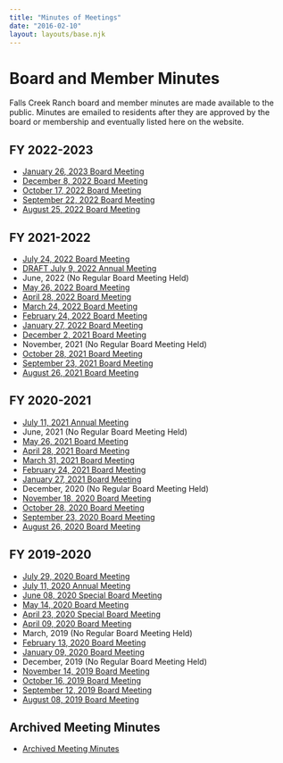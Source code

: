 ```yaml
---
title: "Minutes of Meetings"
date: "2016-02-10"
layout: layouts/base.njk
---
```


# Board and Member Minutes

Falls Creek Ranch board and member minutes are made available to the public. Minutes are emailed to residents after they are approved by the board or membership and eventually listed here on the website.

## FY 2022-2023

- [January 26, 2023 Board Meeting](/uploads/2023/02/January-26-2023-Board-Minutes.pdf)
- [December 8, 2022 Board Meeting](/uploads/2023/02/December-8-2022-Board-Minutes.pdf)
- [October 17, 2022 Board Meeting](/uploads/2022/12/October-27-2022-Board-Minutes.pdf)
- [September 22, 2022 Board Meeting](/uploads/2022/11/September-22-2022-Board-Minutes.pdf)
- [August 25, 2022 Board Meeting](/uploads/2022/09/August-25-2022-Board-Minutes.pdf)

## FY 2021-2022

- [July 24, 2022 Board Meeting](/uploads/2022/09/July-24-2022-Board-Transition-Mtg-Minutes.pdf)
- [DRAFT July 9, 2022 Annual Meeting](/uploads/2022/07/2022-DRAFT-FCR-Annual-Meeting-Minutes.pdf)
- June, 2022 (No Regular Board Meeting Held)
- [May 26, 2022 Board Meeting](/uploads/2022/07/May-26-2022-Board-Minutes.pdf)
- [April 28, 2022 Board Meeting](/uploads/2022/05/April-28-2022-Board-Minutes.pdf)
- [March 24, 2022 Board Meeting](/uploads/2022/05/March-24-2022-Board-Minutes.pdf)
- [February 24, 2022 Board Meeting](/uploads/2022/03/February-24-2022-Board-Minutes.pdf)
- [January 27, 2022 Board Meeting](/uploads/2022/03/January-27-2022-Board-Minutes.pdf)
- [December 2, 2021 Board Meeting](/uploads/2022/01/December-2-2021-Board-Minutes.pdf)
- November, 2021 (No Regular Board Meeting Held)
- [October 28, 2021 Board Meeting](/uploads/2022/01/October-28-2021-Board-Minutes.pdf)
- [September 23, 2021 Board Meeting](/uploads/2021/11/FCR-Board-Minutes-September-23-2021.pdf)
- [August 26, 2021 Board Meeting](/uploads/2021/11/FCR-Board-Minutes-August-26-2021-V3.pdf)

## FY 2020-2021

- [July 11, 2021 Annual Meeting](/uploads/2022/07/2021-FCR-Annual-Meeting-Minutes.pdf)
- June, 2021 (No Regular Board Meeting Held)
- [May 26, 2021 Board Meeting](/uploads/2021/11/FCR-Board-Minutes-May-26-2021.pdf)
- [April 28, 2021 Board Meeting](/uploads/2022/01/FCR-Board-Minutes-April-28-2021.pdf)
- [March 31, 2021 Board Meeting](/uploads/2022/01/FCR-March-2021-Minutes-V-2-1.pdf)
- [February 24, 2021 Board Meeting](/uploads/2022/01/FCR-Board-Minutes-2-24-21.pdf)
- [January 27, 2021 Board Meeting](/uploads/2016/02/January-27-2021-Board-Meeting.pdf)
- December, 2020 (No Regular Board Meeting Held)
- [November 18, 2020 Board Meeting](/uploads/2022/01/FCR-Board-Minutes-11-18-20.pdf)
- [October 28, 2020 Board Meeting](/uploads/2022/01/FCR-Board-Approved-Minutes-10-28-20.pdf)
- [September 23, 2020 Board Meeting](/uploads/2016/02/FCR-Board-Minutes-9-23-20.pdf)
- [August 26, 2020 Board Meeting](/uploads/2016/02/FCR-Board-Minutes-8.26.20.pdf)

## FY 2019-2020

- [July 29, 2020 Board Meeting](/uploads/2016/02/FCR-07.29.20-BOD-meeting-minutes.pdf)
- [July 11, 2020 Annual Meeting](/uploads/2021/08/FCR-07.11.20-annual-meeting-minutes.pdf)
- [June 08, 2020 Special Board Meeting](/uploads/2016/02/FCR-06.08.20-Special-BOD-meeting-minutes.pdf)
- [May 14, 2020 Board Meeting](/uploads/2016/02/FCR-05.14.20-BOD-meeting-minutes-.pdf)
- [April 23, 2020 Special Board Meeting](/uploads/2016/02/FCR-04.23.20-BOD-meeting-minutes.pdf)
- [April 09, 2020 Board Meeting](/uploads/2016/02/FCR-04.09.20-BOD-meeting-minutes.pdf)
- March, 2019 (No Regular Board Meeting Held)
- [February 13, 2020 Board Meeting](/uploads/2016/02/FCR-02.13.20-BOD-meeting-minutes.pdf)
- [January 09, 2020 Board Meeting](/uploads/2016/02/FCR-01.09.20-BOD-meeting-minutes-FINAL.pdf)
- December, 2019 (No Regular Board Meeting Held)
- [November 14, 2019 Board Meeting](/uploads/2016/02/FCR-11.14.19-BOD-meeting-minutes.pdf)
- [October 16, 2019 Board Meeting](/uploads/2016/02/FCR-10.16.19-BOD-meeting-minutes.pdf)
- [September 12, 2019 Board Meeting](/uploads/2016/02/FCR-09.12.19-BOD-meeting-minutes.pdf)
- [August 08, 2019 Board Meeting](/uploads/2016/02/FCR-meeting_minutes-08.08.19.pdf)

## Archived Meeting Minutes

- [Archived Meeting Minutes](/uploads/2022/01/Archived-Meeting-Minutes-1.pdf)
